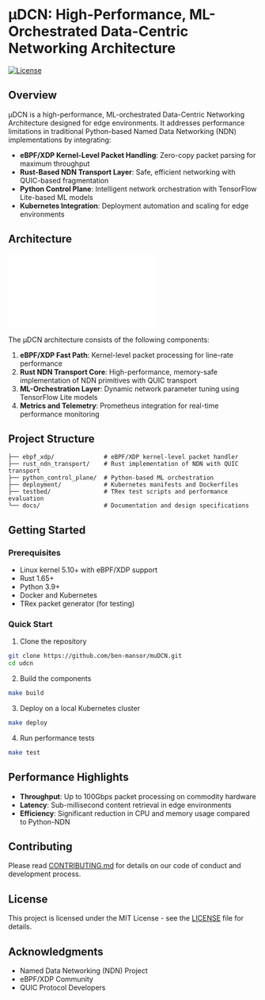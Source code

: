# μDCN: High-Performance, ML-Orchestrated Data-Centric Networking Architecture

[![License](https://img.shields.io/badge/license-MIT-blue.svg)](LICENSE)

## Overview

μDCN is a high-performance, ML-orchestrated Data-Centric Networking Architecture designed for edge environments. It addresses performance limitations in traditional Python-based Named Data Networking (NDN) implementations by integrating:

- **eBPF/XDP Kernel-Level Packet Handling**: Zero-copy packet parsing for maximum throughput
- **Rust-Based NDN Transport Layer**: Safe, efficient networking with QUIC-based fragmentation
- **Python Control Plane**: Intelligent network orchestration with TensorFlow Lite-based ML models
- **Kubernetes Integration**: Deployment automation and scaling for edge environments

## Architecture

![μDCN Architecture](docs/architecture.md)

The μDCN architecture consists of the following components:

1. **eBPF/XDP Fast Path**: Kernel-level packet processing for line-rate performance
2. **Rust NDN Transport Core**: High-performance, memory-safe implementation of NDN primitives with QUIC transport
3. **ML-Orchestration Layer**: Dynamic network parameter tuning using TensorFlow Lite models
4. **Metrics and Telemetry**: Prometheus integration for real-time performance monitoring

## Project Structure

```
├── ebpf_xdp/              # eBPF/XDP kernel-level packet handler
├── rust_ndn_transport/    # Rust implementation of NDN with QUIC transport
├── python_control_plane/  # Python-based ML orchestration
├── deployment/            # Kubernetes manifests and Dockerfiles
├── testbed/               # TRex test scripts and performance evaluation
└── docs/                  # Documentation and design specifications
```

## Getting Started

### Prerequisites

- Linux kernel 5.10+ with eBPF/XDP support
- Rust 1.65+
- Python 3.9+
- Docker and Kubernetes
- TRex packet generator (for testing)

### Quick Start

1. Clone the repository
```bash
git clone https://github.com/ben-mansor/muDCN.git
cd udcn
```

2. Build the components
```bash
make build
```

3. Deploy on a local Kubernetes cluster
```bash
make deploy
```

4. Run performance tests
```bash
make test
```

## Performance Highlights

- **Throughput**: Up to 100Gbps packet processing on commodity hardware
- **Latency**: Sub-millisecond content retrieval in edge environments
- **Efficiency**: Significant reduction in CPU and memory usage compared to Python-NDN

## Contributing

Please read [CONTRIBUTING.md](CONTRIBUTING.md) for details on our code of conduct and development process.

## License

This project is licensed under the MIT License - see the [LICENSE](LICENSE) file for details.

## Acknowledgments

- Named Data Networking (NDN) Project
- eBPF/XDP Community
- QUIC Protocol Developers
